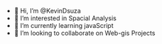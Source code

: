 - 👋 Hi, I’m @KevinDsuza
- 👀 I’m interested in Spacial Analysis
- 🌱 I’m currently learning javaScript
- 💞️ I’m looking to collaborate on Web-gis Projects

<!---
KevinDsuza/KevinDsuza is a ✨ special ✨ repository because its `README.md` (this file) appears on your GitHub profile.
You can click the Preview link to take a look at your changes.
--->
